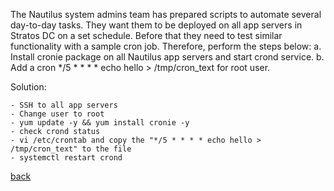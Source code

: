 The Nautilus system admins team has prepared scripts to automate several day-to-day tasks. They want them to be deployed on all app servers in Stratos DC on a set schedule. Before that they need to test similar functionality with a sample cron job. Therefore, perform the steps below:
a. Install cronie package on all Nautilus app servers and start crond service.
b. Add a cron */5 * * * * echo hello > /tmp/cron_text for root user.

Solution:
```
- SSH to all app servers
- Change user to root
- yum update -y && yum install cronie -y
- check crond status
- vi /etc/crontab and copy the "*/5 * * * * echo hello > /tmp/cron_text" to the file
- systemctl restart crond
```

[back](https://github.com/MederD/Kodekloud-Engineer-Tasks)  
